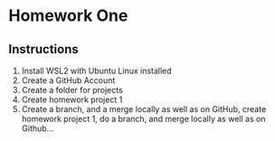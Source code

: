 # Homework One 
## Instructions 
1. Install WSL2 with Ubuntu Linux installed 
2. Create a GitHub Account
3. Create a folder for projects
4. Create homework project 1
5. Create a branch, and a merge locally as well as on GitHub, create homework project 1, do a branch, and merge locally as well as on Github...
